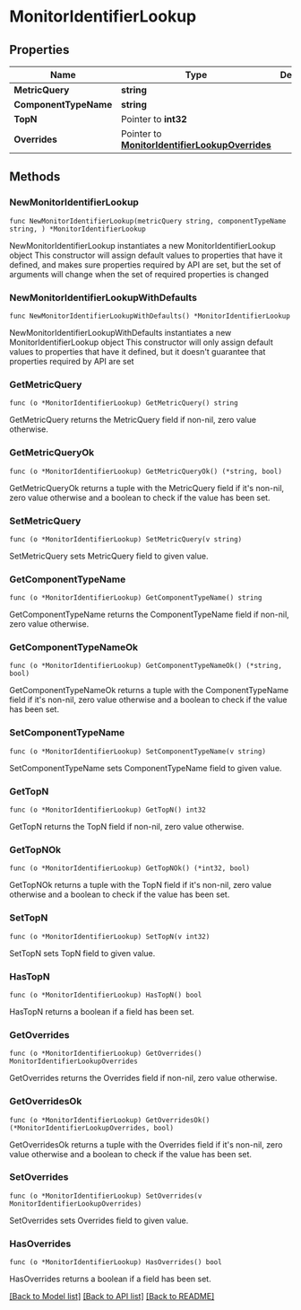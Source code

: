 # MonitorIdentifierLookup

## Properties

Name | Type | Description | Notes
------------ | ------------- | ------------- | -------------
**MetricQuery** | **string** |  | 
**ComponentTypeName** | **string** |  | 
**TopN** | Pointer to **int32** |  | [optional] 
**Overrides** | Pointer to [**MonitorIdentifierLookupOverrides**](MonitorIdentifierLookupOverrides.md) |  | [optional] 

## Methods

### NewMonitorIdentifierLookup

`func NewMonitorIdentifierLookup(metricQuery string, componentTypeName string, ) *MonitorIdentifierLookup`

NewMonitorIdentifierLookup instantiates a new MonitorIdentifierLookup object
This constructor will assign default values to properties that have it defined,
and makes sure properties required by API are set, but the set of arguments
will change when the set of required properties is changed

### NewMonitorIdentifierLookupWithDefaults

`func NewMonitorIdentifierLookupWithDefaults() *MonitorIdentifierLookup`

NewMonitorIdentifierLookupWithDefaults instantiates a new MonitorIdentifierLookup object
This constructor will only assign default values to properties that have it defined,
but it doesn't guarantee that properties required by API are set

### GetMetricQuery

`func (o *MonitorIdentifierLookup) GetMetricQuery() string`

GetMetricQuery returns the MetricQuery field if non-nil, zero value otherwise.

### GetMetricQueryOk

`func (o *MonitorIdentifierLookup) GetMetricQueryOk() (*string, bool)`

GetMetricQueryOk returns a tuple with the MetricQuery field if it's non-nil, zero value otherwise
and a boolean to check if the value has been set.

### SetMetricQuery

`func (o *MonitorIdentifierLookup) SetMetricQuery(v string)`

SetMetricQuery sets MetricQuery field to given value.


### GetComponentTypeName

`func (o *MonitorIdentifierLookup) GetComponentTypeName() string`

GetComponentTypeName returns the ComponentTypeName field if non-nil, zero value otherwise.

### GetComponentTypeNameOk

`func (o *MonitorIdentifierLookup) GetComponentTypeNameOk() (*string, bool)`

GetComponentTypeNameOk returns a tuple with the ComponentTypeName field if it's non-nil, zero value otherwise
and a boolean to check if the value has been set.

### SetComponentTypeName

`func (o *MonitorIdentifierLookup) SetComponentTypeName(v string)`

SetComponentTypeName sets ComponentTypeName field to given value.


### GetTopN

`func (o *MonitorIdentifierLookup) GetTopN() int32`

GetTopN returns the TopN field if non-nil, zero value otherwise.

### GetTopNOk

`func (o *MonitorIdentifierLookup) GetTopNOk() (*int32, bool)`

GetTopNOk returns a tuple with the TopN field if it's non-nil, zero value otherwise
and a boolean to check if the value has been set.

### SetTopN

`func (o *MonitorIdentifierLookup) SetTopN(v int32)`

SetTopN sets TopN field to given value.

### HasTopN

`func (o *MonitorIdentifierLookup) HasTopN() bool`

HasTopN returns a boolean if a field has been set.

### GetOverrides

`func (o *MonitorIdentifierLookup) GetOverrides() MonitorIdentifierLookupOverrides`

GetOverrides returns the Overrides field if non-nil, zero value otherwise.

### GetOverridesOk

`func (o *MonitorIdentifierLookup) GetOverridesOk() (*MonitorIdentifierLookupOverrides, bool)`

GetOverridesOk returns a tuple with the Overrides field if it's non-nil, zero value otherwise
and a boolean to check if the value has been set.

### SetOverrides

`func (o *MonitorIdentifierLookup) SetOverrides(v MonitorIdentifierLookupOverrides)`

SetOverrides sets Overrides field to given value.

### HasOverrides

`func (o *MonitorIdentifierLookup) HasOverrides() bool`

HasOverrides returns a boolean if a field has been set.


[[Back to Model list]](../README.md#documentation-for-models) [[Back to API list]](../README.md#documentation-for-api-endpoints) [[Back to README]](../README.md)


